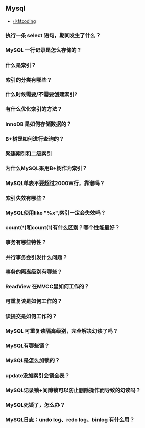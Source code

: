 
## Mysql

- [小林coding](https://xiaolincoding.com/mysql/)

### 执行一条 select 语句，期间发生了什么？
### MySQL 一行记录是怎么存储的？
### 什么是索引？
### 索引的分类有哪些？
### 什么时候需要/不需要创建索引?
### 有什么优化索引的方法？
### InnoDB 是如何存储数据的？
### B+树是如何进行查询的？
### 聚簇索引和二级索引
### 为什么MySQL采用B+树作为索引？
### MySQL单表不要超过2000W行，靠谱吗？
### 索引失效有哪些？
### MySQL使用like "%x",索引一定会失效吗？
### count(*)和count(1)有什么区别？哪个性能最好？
### 事务有哪些特性？
### 并行事务会引发什么问题？
### 事务的隔离级别有哪些？
### ReadView 在MVCC里如何工作的？
### 可重复读是如何工作的？
### 读提交是如何工作的？
### MySQL 可重复读隔离级别，完全解决幻读了吗？
### MySQL有哪些锁？
### MySQL是怎么加锁的？
### update没加索引会锁全表？
### MySQL记录锁+间隙锁可以防止删除操作而导致的幻读吗？
### MySQL死锁了，怎么办？
### MySQL日志：undo log、redo log、binlog 有什么用？

